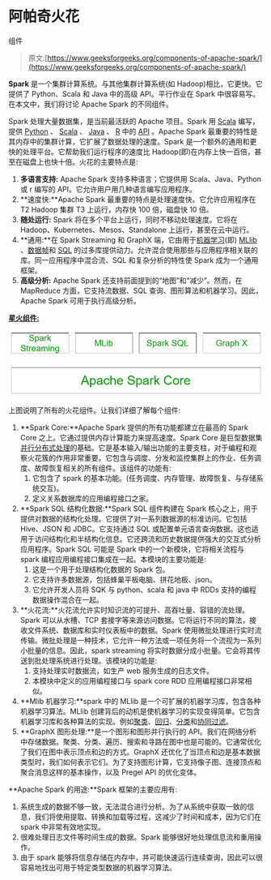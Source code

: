 # 阿帕奇火花

组件

> 原文:[https://www.geeksforgeeks.org/components-of-apache-spark/](https://www.geeksforgeeks.org/components-of-apache-spark/)

**Spark** 是一个集群计算系统。与其他集群计算系统(如 Hadoop)相比，它更快。它提供了 Python、Scala 和 Java 中的高级 API。平行作业在 Spark 中很容易写。在本文中，我们将讨论 Apache Spark 的不同组件。

Spark 处理大量数据集，是当前最活跃的 Apache 项目。Spark 用 [Scala](https://www.geeksforgeeks.org/scala-programming-language/) 编写，提供 [Python](https://www.geeksforgeeks.org/python-programming-language/) 、 [Scala](https://www.geeksforgeeks.org/scala-programming-language/) 、 [Java](https://www.geeksforgeeks.org/java/) 、 [R](https://www.geeksforgeeks.org/introduction-to-r-programming-language/) 中的 [API](https://www.geeksforgeeks.org/rest-api-introduction/) 。Apache Spark 最重要的特性是其内存中的集群计算，它扩展了数据处理的速度。Spark 是一个额外的通用和更快的处理平台。它帮助我们运行程序的速度比 Hadoop(即)在内存上快一百倍，甚至在磁盘上也快十倍。火花的主要特点是:

1.  **多语言支持:** Apache Spark 支持多种语言；它提供用 Scala、Java、Python 或 r 编写的 API。它允许用户用几种语言编写应用程序。
2.  **速度快:**Apache Spark 最重要的特点是处理速度快。它允许应用程序在 T2 Hadoop 集群 T3 上运行，内存快 100 倍，磁盘快 10 倍。
3.  **随处运行:** Spark 将在多个平台上运行，同时不移动处理速度。它将在 Hadoop、Kubernetes、Mesos、Standalone 上运行，甚至在云中运行。
4.  **通用:**在 Spark Streaming 和 GraphX 端，它由用于[机器学习](https://www.geeksforgeeks.org/machine-learning/)(即) [MLlib](https://www.geeksforgeeks.org/pyspark-linear-regression-using-apache-mllib/) 、[数据帧](https://www.geeksforgeeks.org/python-pandas-dataframe/)和 [SQL](https://www.geeksforgeeks.org/sql-tutorial/) 的过多库提供动力。允许混合使用那些与应用程序相关联的库。同一应用程序中混合流、SQL 和复杂分析的特性使 Spark 成为一个通用框架。
5.  **高级分析:** Apache Spark 还支持前面提到的“地图”和“减少”。然而，在 MapReduce 方面，它支持流数据、SQL 查询、图形算法和机器学习。因此，Apache Spark 可用于执行高级分析。

<u>**星火组件:**</u>

[![](img/a4cae9071f3d22668e6d15974495c283.png)](https://media.geeksforgeeks.org/wp-content/uploads/20200616181455/spark2.png)

上图说明了所有的火花组件。让我们详细了解每个组件:

1.  **Spark Core:**Apache Spark 提供的所有功能都建立在最高的 Spark Core 之上。它通过提供内存计算能力来提高速度。Spark Core 是巨型数据集[并行分布式处理](https://www.geeksforgeeks.org/difference-between-parallel-computing-and-distributed-computing/)的基础。它是基本输入/输出功能的主要支柱，对于编程和观察火花簇的作用非常重要。它包含与调度、分发和监控集群上的作业、任务调度、故障恢复相关的所有组件。该组件的功能有:
    1.  它包含了 spark 的基本功能。(任务调度、内存管理、故障恢复、与存储系统交互)。
    2.  定义关系数据库的应用编程接口之家。
2.  **Spark SQL 结构化数据:**Spark SQL 组件构建在 Spark 核心之上，用于提供对数据的结构化处理。它提供了对一系列数据源的标准访问。它包括 Hive、JSON 和 JDBC。它支持通过 SQL 或配置单元语言查询数据。这也适用于访问结构化和半结构化信息。它还跨流和历史数据提供强大的交互式分析应用程序。Spark SQL 可能是 Spark 中的一个新模块，它将相关流程与 spark 编程应用编程接口集成在一起。本模块的主要功能是:
    1.  这是一个用于处理结构化数据的 Spark 包。
    2.  它支持许多数据源，包括蜂巢平板电脑、拼花地板、json。
    3.  它允许开发人员将 SQK 与 python、scala 和 java 中 RDDs 支持的编程数据操作混合在一起。
3.  **火花流:**火花流允许实时知识流的可提升、高吞吐量、容错的流处理。Spark 可以从水槽、TCP 套接字等来源访问数据。它将运行不同的算法，接收文件系统、数据库和实时仪表板中的数据。Spark 使用微批处理进行实时流传输。微批处理是一种技术，它允许一种方法或一项任务将一个流视为一系列小批量的信息。因此，spark streaming 将实时数据分成小批量。它会将其传送到批处理系统进行处理。该模块的功能是:
    1.  支持处理实时数据流，如生产 web 服务生成的日志文件。
    2.  本模块中定义的应用编程接口与 spark core RDD 应用编程接口非常相似。
4.  **Mlib 机器学习:**spark 中的 MLlib 是一个可扩展的机器学习库，包含各种机器学习算法。MLlib 创建背后的动机是使机器学习的实现变得简单。它包含机器学习库和各种算法的实现。例如[聚类](https://www.geeksforgeeks.org/clustering-in-machine-learning/)、[回归](https://www.geeksforgeeks.org/types-of-regression-techniques/)、[分类](https://www.geeksforgeeks.org/ml-classification-vs-regression/)和[协同过滤](https://www.geeksforgeeks.org/collaborative-filtering-ml/)。
5.  **GraphX 图形处理:**是一个图形和图形并行执行的 API。我们在网络分析中存储数据。聚类、分类、遍历、搜索和寻路在图中也是可能的。它通常优化了我们在图中表示顶点和边的方式。GraphX 还优化了当顶点和边是基本数据类型时，我们如何表示它们。为了支持图形计算，它支持像子图、连接顶点和聚合消息这样的基本操作，以及 Pregel API 的优化变体。

**Apache Spark 的用途:**Spark 框架的主要应用有:

1.  系统生成的数据不够一致，无法混合进行分析。为了从系统中获取一致的信息，我们将使用提取、转换和加载等过程，这减少了时间和成本，因为它们在 spark 中非常有效地实现。
2.  很难处理日志文件等时间生成的数据。Spark 能够很好地处理信息流和重用操作。
3.  由于 spark 能够将信息存储在内存中，并可能快速运行连续查询，因此可以很容易地找出可用于特定类型数据的机器学习算法。